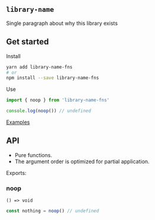 ## `library-name`

Single paragraph about why this library exists

## Get started

Install

```bash
yarn add library-name-fns
# or
npm install --save library-name-fns
```

Use

```typescript
import { noop } from 'library-name-fns'

console.log(noop()) // undefined
```

[Examples](https://github.com/skulptur/library-name-fns/tree/master/example)

## API

- Pure functions.
- The argument order is optimized for partial application.

Exports:

### noop

`() => void`

```typescript
const nothing = noop() // undefined
```
